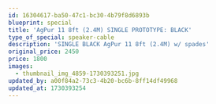 ```yaml
---
id: 16304617-ba50-47c1-bc30-4b79f8d6893b
blueprint: special
title: 'AgPur 11 8ft (2.4M) SINGLE PROTOTYPE: BLACK'
type_of_special: speaker-cable
description: 'SINGLE BLACK AgPur 11 8ft (2.4M) w/ spades'
original_price: 2450
price: 1800
images:
  - thumbnail_img_4859-1730393251.jpg
updated_by: a00f84a2-73c3-4b20-bc6b-8ff14df49968
updated_at: 1730393254
---
```

